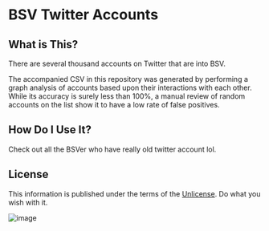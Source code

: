 BSV Twitter Accounts
=====================================

What is This?
----------------

There are several thousand accounts on Twitter that are into BSV.

The accompanied CSV in this repository was generated by performing a graph analysis of 
accounts based upon their interactions with each other. While its accuracy is surely less 
than 100%, a manual review of random accounts on the list show it to have a low rate of false 
positives.

How Do I Use It?
----------------

Check out all the BSVer who have really old twitter account lol.


License
-------

This information is published under the terms of the [Unlicense](LICENSE). Do what you wish with it.

![image](https://user-images.githubusercontent.com/26992310/197864046-839d85c6-1cd3-4f01-bba8-ce4638aa823a.png)
